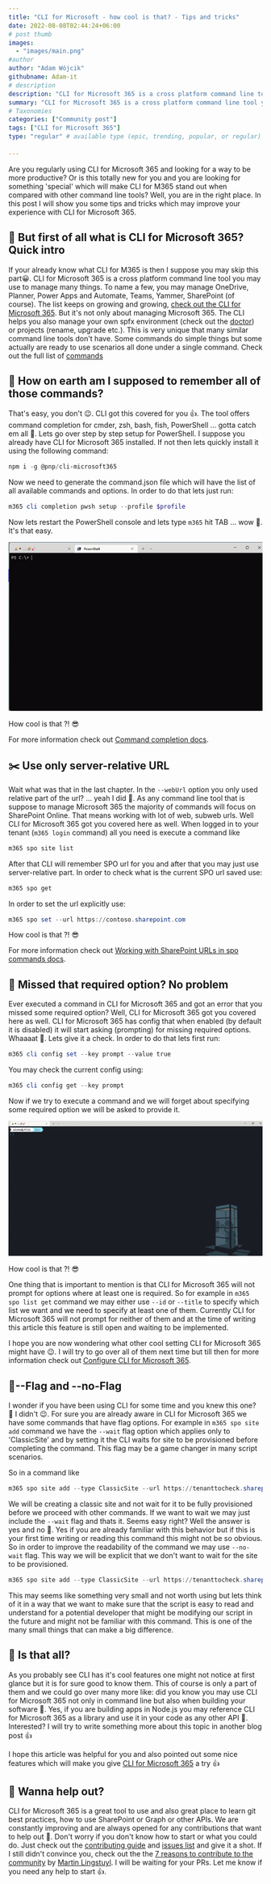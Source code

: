 ```yaml
---
title: "CLI for Microsoft - how cool is that? - Tips and tricks"
date: 2022-08-08T02:44:24+06:00
# post thumb
images:
  - "images/main.png"
#author
author: "Adam Wójcik"
githubname: Adam-it
# description
description: "CLI for Microsoft 365 is a cross platform command line tool you may use to manage many things. To name a few, you may manage OneDrive, Planner, Power Apps and Automate, Teams, Yammer, SharePoint (of course), now there is even a dedicated command to help you set up Viva. The list keeps on growing and growing. Lets check some tips and tricks which may improve your experience with CLI for Microsoft 365."
summary: "CLI for Microsoft 365 is a cross platform command line tool you may use to manage many things. To name a few, you may manage OneDrive, Planner, Power Apps and Automate, Teams, Yammer, SharePoint (of course), now there is even a dedicated command to help you set up Viva. The list keeps on growing and growing. Lets check some tips and tricks which may improve your experience with CLI for Microsoft 365."
# Taxonomies
categories: ["Community post"]
tags: ["CLI for Microsoft 365"]
type: "regular" # available type (epic, trending, popular, or regular)

---
```

Are you regularly using CLI for Microsoft 365 and looking for a way to be more productive? Or is this totally new for you and you are looking for something 'special' which will make CLI for M365 stand out when compared with other command line tools? Well, you are in the right place. In this post I will show you some tips and tricks which may improve your experience with CLI for Microsoft 365.

## 🤔 But first of all what is CLI for Microsoft 365? Quick intro

If your already know what CLI for M365 is then I suppose you may skip this part😀. CLI for Microsoft 365 is a cross platform command line tool you may use to manage many things. To name a few, you may manage OneDrive, Planner, Power Apps and Automate, Teams, Yammer, SharePoint (of course). The list keeps on growing and growing, [check out the CLI for Microsoft 365](https://pnp.github.io/cli-microsoft365/). But it's not only about managing Microsoft 365. The CLI helps you also manage your own spfx environment (check out the [doctor](https://pnp.github.io/cli-microsoft365/cmd/spfx/spfx-doctor/)) or projects (rename, upgrade etc.). This is very unique that many similar command line tools don't have. Some commands do simple things but some actually are ready to use scenarios all done under a single command. Check out the full list of [commands](https://pnp.github.io/cli-microsoft365/cmd/login/#usage)

## 🧠 How on earth am I supposed to remember all of those commands?

That's easy, you don't 😉. CLI got this covered for you 👍. The tool offers command completion for cmder, zsh, bash, fish, PowerShell ... gotta catch em all 🙂. Lets go over step by step setup for PowerShell. I suppose you already have CLI for Microsoft 365 installed. If not then lets quickly install it using the following command:

```powershell
npm i -g @pnp/cli-microsoft365
```

Now we need to generate the command.json file which will have the list of all available commands and options. In order to do that lets just run:

```powershell
m365 cli completion pwsh setup --profile $profile
```

Now lets restart the PowerShell console and lets type `m365` hit TAB ... wow 🤯. It's that easy.

![m365 command completion](images/completion.gif)

How cool is that ?! 😎

For more information check out [Command completion docs](https://pnp.github.io/cli-microsoft365/user-guide/completion/).

## ✂️ Use only server-relative URL

Wait what was that in the last chapter. In the `--webUrl` option you only used relative part of the url? ... yeah I did 🙂. As any command line tool that is suppose to manage Microsoft 365 the majority of commands will focus on SharePoint Online. That means working with lot of web, subweb urls. Well CLI for Microsoft 365 got you covered here as well. When logged in to your tenant (`m365 login` command) all you need is execute a command like 

```powershell
m365 spo site list
```

After that CLI will remember SPO url for you and after that you may just use server-relative part. In order to check what is the current SPO url saved use:

```powershell
m365 spo get
```

In order to set the url explicitly use:

```powershell
m365 spo set --url https://contoso.sharepoint.com
```

How cool is that ?! 😎

For more information check out [Working with SharePoint URLs in spo commands docs](https://pnp.github.io/cli-microsoft365/user-guide/using-cli/#working-with-sharepoint-urls-in-spo-commands).

## 💬 Missed that required option? No problem

Ever executed a command in CLI for Microsoft 365 and got an error that you missed some required option? Well, CLI for Microsoft 365 got you covered here as well. CLI for Microsoft 365 has config that when enabled (by default it is disabled) it will start asking (prompting) for missing required options. Whaaaat 🤯. Lets give it a check. In order to do that lets first run:

```powershell
m365 cli config set --key prompt --value true
```

You may check the current config using:

```powershell
m365 cli config get --key prompt
```

Now if we try to execute a command and we will forget about specifying some required option we will be asked to provide it. 

![m365 command options prompt](images/prompt.gif)

How cool is that ?! 😎

One thing that is important to mention is that CLI for Microsoft 365 will not prompt for options where at least one is required. So for example in `m365 spo list get` command we may either use `--id` or `--title` to specify which list we want and we need to specify at least one of them. Currently CLI for Microsoft 365 will not prompt for neither of them and at the time of writing this article this feature is still open and waiting to be implemented.

I hope you are now wondering what other cool setting CLI for Microsoft 365 might have 😉. I will try to go over all of them next time but till then for more information check out [Configure CLI for Microsoft 365](https://pnp.github.io/cli-microsoft365/user-guide/configuring-cli/).

## 🚩--Flag and --no-Flag

I wonder if you have been using CLI for some time and you knew this one? 🤔 I didn't 😉. For sure you are already aware in CLI for Microsoft 365 we have some commands that have flag options. For example in `m365 spo site add` command we have the `--wait` flag option which applies only to 'ClassicSite' and by setting it the CLI waits for site to be provisioned before completing the command. This flag may be a game changer in many script scenarios. 

So in a command like 

```powershell
m365 spo site add --type ClassicSite --url https://tenanttocheck.sharepoint.com/sites/classictest --title classictest --owners adam@tenanttocheck.onmicrosoft.com --timeZone 4 --webTemplate STS#0 
```

We will be creating a classic site and not wait for it to be fully provisioned before we proceed with other commands. If we want to wait we may just include the `--wait` flag and thats it. Seems easy right? Well the answer is yes and no 🙂. Yes if you are already familiar with this behavior but if this is your first time writing or reading this command this might not be so obvious. So in order to improve the readability of the command we may use `--no-wait` flag. This way we will be explicit that we don't want to wait for the site to be provisioned. 

```powershell
m365 spo site add --type ClassicSite --url https://tenanttocheck.sharepoint.com/sites/classictest --title classictest --owners adam@tenanttocheck.onmicrosoft.com --timeZone 4 --webTemplate STS#0 --no-wait
```

This may seems like something very small and not worth using but lets think of it in a way that we want to make sure that the script is easy to read and understand for a potential developer that might be modifying our script in the future and might not be familiar with this command. This is one of the many small things that can make a big difference.

## 🤷 Is that all? 

As you probably see CLI has it's cool features one might not notice at first glance but it is for sure good to know them. This of course is only a part of them and we could go over many more like: did you know you may use CLI for Microsoft 365 not only in command line but also when building your software 🤯. Yes, if you are building apps in Node.js you may reference CLI for Microsoft 365 as a library and use it in your code as any other API 🙂. Interested? I will try to write something more about this topic in another blog post 👍 

I hope this article was helpful for you and also pointed out some nice features which will make you give [CLI for Microsoft 365](https://pnp.github.io/cli-microsoft365/) a try 👍

## 🙋 Wanna help out?

CLI for Microsoft 365 is a great tool to use and also great place to learn git best practices, how to use SharePoint or Graph or other APIs. We are constantly improving and are always opened for any contributions that want to help out 💪. Don't worry if you don't know how to start or what you could do. Just check out the [contributing guide](https://github.com/pnp/cli-microsoft365/blob/main/CONTRIBUTING.md) and [issues list](https://github.com/pnp/cli-microsoft365/issues) and give it a shot. If I still didn't convince you, check out the the [7 reasons to contribute to the community](https://pnp.github.io/blog/post/7-reasons-to-contribute-to-the-community/) by [Martin Lingstuyl](https://github.com/martinlingstuyl/). I will be waiting for your PRs. Let me know if you need any help to start 👍.
